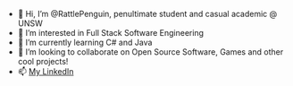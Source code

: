 - 👋 Hi, I’m @RattlePenguin, penultimate student and casual academic @ UNSW
- 👀 I’m interested in Full Stack Software Engineering
- 🌱 I’m currently learning C# and Java
- 💞️ I’m looking to collaborate on Open Source Software, Games and other cool projects!
- 📫 [My LinkedIn](https://www.linkedin.com/in/benedict-setiawan-949390208/)

<!---
RattlePenguin/RattlePenguin is a ✨ special ✨ repository because its `README.md` (this file) appears on your GitHub profile.
You can click the Preview link to take a look at your changes.
--->

